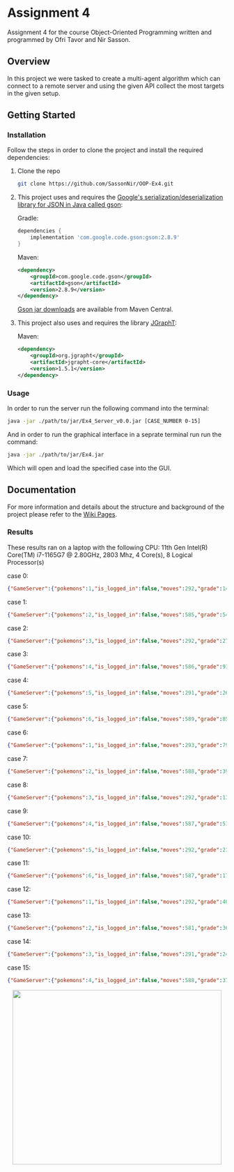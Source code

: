 # Assignment 4

Assignment 4 for the course Object-Oriented Programming written and programmed by Ofri Tavor and Nir Sasson.

## Overview

In this project we were tasked to create a multi-agent algorithm which can connect to a remote server and using the given API collect the most targets in the given setup.

## Getting Started

### Installation

Follow the steps in order to clone the project and install the required dependencies:

1. Clone the repo

   ```sh
   git clone https://github.com/SassonNir/OOP-Ex4.git
   ```

2. This project uses and requires the [Google's serialization/deserialization library for JSON in Java called gson](https://github.com/google/gson):

   Gradle:

    ```gradle
    dependencies {
        implementation 'com.google.code.gson:gson:2.8.9'
    }
    ```

   Maven:

    ```xml
    <dependency>
        <groupId>com.google.code.gson</groupId>
        <artifactId>gson</artifactId>
        <version>2.8.9</version>
    </dependency>
    ```

   [Gson jar downloads](https://maven-badges.herokuapp.com/maven-central/com.google.code.gson/gson) are available from Maven Central.

3. This project also uses and requires the library [JGraphT](https://jgrapht.org/):

   Maven:

    ```xml
    <dependency>
        <groupId>org.jgrapht</groupId>
        <artifactId>jgrapht-core</artifactId>
        <version>1.5.1</version>
    </dependency>
    ```

### Usage

In order to run the server run the following command into the terminal:

```bash
java -jar ./path/to/jar/Ex4_Server_v0.0.jar [CASE_NUMBER 0-15]
```

And in order to run the graphical interface in a seprate terminal run run the command:

```bash
java -jar ./path/to/jar/Ex4.jar
```

Which will open and load the specified case into the GUI.

## Documentation

For more information and details about the structure and background of the project please refer to the [Wiki Pages](../../wiki).

### Results

These results ran on a laptop with the following CPU: 11th Gen Intel(R) Core(TM) i7-1165G7 @ 2.80GHz, 2803 Mhz, 4 Core(s), 8 Logical Processor(s)

case 0:
```json
{"GameServer":{"pokemons":1,"is_logged_in":false,"moves":292,"grade":147,"game_level":0,"max_user_level":-1,"id":0,"graph":"data/A0","agents":1}}
```
case 1:
```json
{"GameServer":{"pokemons":2,"is_logged_in":false,"moves":585,"grade":543,"game_level":1,"max_user_level":-1,"id":0,"graph":"data/A0","agents":1}}
```
case 2:
```json
{"GameServer":{"pokemons":3,"is_logged_in":false,"moves":292,"grade":275,"game_level":2,"max_user_level":-1,"id":0,"graph":"data/A0","agents":1}}
```
case 3:
```json
{"GameServer":{"pokemons":4,"is_logged_in":false,"moves":586,"grade":911,"game_level":3,"max_user_level":-1,"id":0,"graph":"data/A0","agents":1}}
```
case 4:
```json
{"GameServer":{"pokemons":5,"is_logged_in":false,"moves":291,"grade":262,"game_level":4,"max_user_level":-1,"id":0,"graph":"data/A1","agents":1}}
```
case 5:
```json
{"GameServer":{"pokemons":6,"is_logged_in":false,"moves":589,"grade":851,"game_level":5,"max_user_level":-1,"id":0,"graph":"data/A1","agents":1}}
```
case 6:
```json
{"GameServer":{"pokemons":1,"is_logged_in":false,"moves":293,"grade":79,"game_level":6,"max_user_level":-1,"id":0,"graph":"data/A1","agents":1}}
```
case 7:
```json
{"GameServer":{"pokemons":2,"is_logged_in":false,"moves":588,"grade":396,"game_level":7,"max_user_level":-1,"id":0,"graph":"data/A1","agents":1}}
```
case 8:
```json
{"GameServer":{"pokemons":3,"is_logged_in":false,"moves":292,"grade":130,"game_level":8,"max_user_level":-1,"id":0,"graph":"data/A2","agents":1}}
```
case 9:
```json
{"GameServer":{"pokemons":4,"is_logged_in":false,"moves":587,"grade":516,"game_level":9,"max_user_level":-1,"id":0,"graph":"data/A2","agents":1}}
```
case 10:
```json
{"GameServer":{"pokemons":5,"is_logged_in":false,"moves":292,"grade":210,"game_level":10,"max_user_level":-1,"id":0,"graph":"data/A2","agents":1}}
```
case 11:
```json
{"GameServer":{"pokemons":6,"is_logged_in":false,"moves":587,"grade":1768,"game_level":11,"max_user_level":-1,"id":0,"graph":"data/A2","agents":3}}
```
case 12:
```json
{"GameServer":{"pokemons":1,"is_logged_in":false,"moves":292,"grade":40,"game_level":12,"max_user_level":-1,"id":0,"graph":"data/A3","agents":1}}
```
case 13:
```json
{"GameServer":{"pokemons":2,"is_logged_in":false,"moves":581,"grade":363,"game_level":13,"max_user_level":-1,"id":0,"graph":"data/A3","agents":2}}
```
case 14:
```json
{"GameServer":{"pokemons":3,"is_logged_in":false,"moves":291,"grade":246,"game_level":14,"max_user_level":-1,"id":0,"graph":"data/A3","agents":3}}
```
case 15:
```json
{"GameServer":{"pokemons":4,"is_logged_in":false,"moves":588,"grade":375,"game_level":15,"max_user_level":-1,"id":0,"graph":"data/A3","agents":1}}
```
<center>
<img src="https://github.com/SassonNir/OOP-Ex4/blob/main/396a880f-e5c0-48d0-8ee4-b6c822913fae.gif" width="480" height="400" class="centerImage">
</center>
